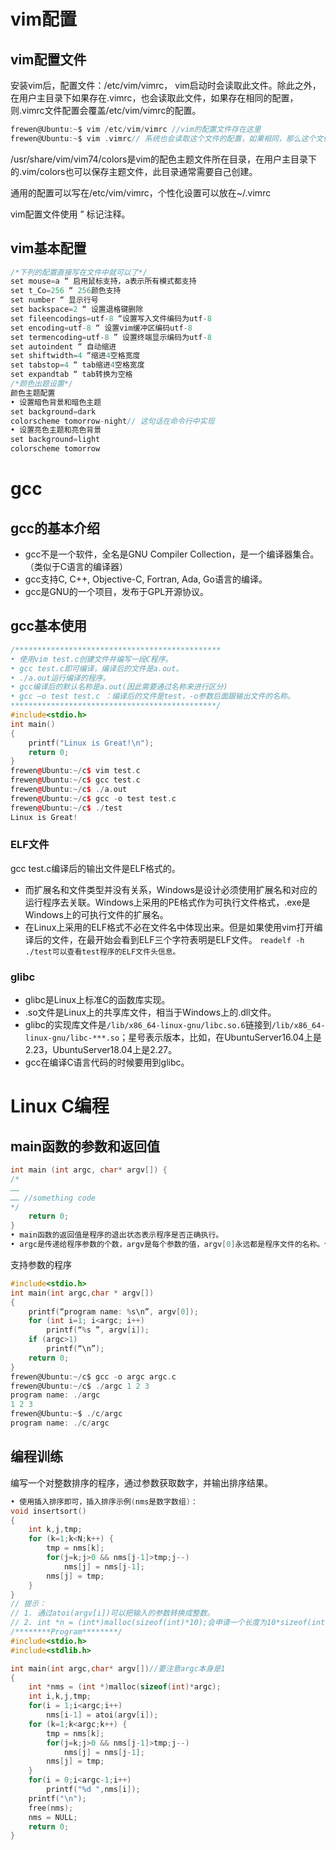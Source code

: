 # vim配置

## vim配置文件

安装vim后，配置文件：/etc/vim/vimrc， vim启动时会读取此文件。除此之外，在用户主目录下如果存在.vimrc，也会读取此文件，如果存在相同的配置，则.vimrc文件配置会覆盖/etc/vim/vimrc的配置。

```c
frewen@Ubuntu:~$ vim /etc/vim/vimrc //vim的配置文件存在这里
frewen@Ubuntu:~$ vim .vimrc// 系统也会读取这个文件的配置，如果相同，那么这个文件的配置会覆盖
```

 /usr/share/vim/vim74/colors是vim的配色主题文件所在目录，在用户主目录下的.vim/colors也可以保存主题文件，此目录通常需要自己创建。

通用的配置可以写在/etc/vim/vimrc，个性化设置可以放在~/.vimrc

vim配置文件使用 ” 标记注释。

## vim基本配置

```c
/*下列的配置直接写在文件中就可以了*/
set mouse=a “ 启用鼠标支持，a表示所有模式都支持
set t_Co=256 “ 256颜色支持
set number “ 显示行号
set backspace=2 “ 设置退格键删除
set fileencodings=utf-8 “设置写入文件编码为utf-8
set encoding=utf-8 “ 设置vim缓冲区编码utf-8
set termencoding=utf-8 ” 设置终端显示编码为utf-8
set autoindent “ 自动缩进
set shiftwidth=4 “缩进4空格宽度
set tabstop=4 “ tab缩进4空格宽度
set expandtab “ tab转换为空格
/*颜色出题设置*/
颜色主题配置
• 设置暗色背景和暗色主题
set background=dark
colorscheme tomorrow-night// 这句话在命令行中实现
• 设置亮色主题和亮色背景
set background=light
colorscheme tomorrow
```

# gcc

## gcc的基本介绍

- gcc不是一个软件，全名是GNU Compiler Collection，是一个编译器集合。（类似于C语言的编译器）
- gcc支持C, C++, Objective-C, Fortran, Ada, Go语言的编译。
- gcc是GNU的一个项目，发布于GPL开源协议。

## gcc基本使用

```c++
/**********************************************
• 使用vim test.c创建文件并编写一段C程序。
• gcc test.c即可编译，编译后的文件是a.out。
• ./a.out运行编译的程序。
• gcc编译后的默认名称是a.out(因此需要通过名称来进行区分)
• gcc –o test test.c ：编译后的文件是test，-o参数后面跟输出文件的名称。
**********************************************/
#include<stdio.h>
int main()
{
  	printf("Linux is Great!\n");
  	return 0;
}
frewen@Ubuntu:~/c$ vim test.c
frewen@Ubuntu:~/c$ gcc test.c
frewen@Ubuntu:~/c$ ./a.out
frewen@Ubuntu:~/c$ gcc -o test test.c
frewen@Ubuntu:~/c$ ./test
Linux is Great!
```

### **ELF文件**

gcc test.c编译后的输出文件是ELF格式的。

- 而扩展名和文件类型并没有关系，Windows是设计必须使用扩展名和对应的运行程序去关联。Windows上采用的PE格式作为可执行文件格式，.exe是Windows上的可执行文件的扩展名。
- 在Linux上采用的ELF格式不必在文件名中体现出来。但是如果使用vim打开编译后的文件，在最开始会看到ELF三个字符表明是ELF文件。
  `readelf -h ./test可以查看test程序的ELF文件头信息。`

### **glibc**

- glibc是Linux上标准C的函数库实现。
- .so文件是Linux上的共享库文件，相当于Windows上的.dll文件。
- glibc的实现库文件是`/lib/x86_64-linux-gnu/libc.so.6`链接到`/lib/x86_64-linux-gnu/libc-***.so`；星号表示版本，比如，在UbuntuServer16.04上是2.23，UbuntuServer18.04上是2.27。
- gcc在编译C语言代码的时候要用到glibc。

# Linux C编程

## main函数的参数和返回值

```c
int main (int argc, char* argv[]) {
/*
……
…… //something code
*/
	return 0;
}
• main函数的返回值是程序的退出状态表示程序是否正确执行。
• argc是传递给程序参数的个数，argv是每个参数的值，argv[0]永远都是程序文件的名称。但是这个名称是带有路径信息的。
```

支持参数的程序

```c
#include<stdio.h>
int main(int argc,char * argv[])
{
  	printf(“program name: %s\n”, argv[0]);
    for (int i=1; i<argc; i++)
      	printf(“%s ”, argv[i]);
    if (argc>1)
   		printf(“\n”);
    return 0;
}
frewen@Ubuntu:~/c$ gcc -o argc argc.c
frewen@Ubuntu:~/c$ ./argc 1 2 3
program name: ./argc
1 2 3
frewen@Ubuntu:~$ ./c/argc
program name: ./c/argc
```

## 编程训练

编写一个对整数排序的程序，通过参数获取数字，并输出排序结果。

```c
• 使用插入排序即可，插入排序示例(nms是数字数组)：
void insertsort()
{
  	int k,j,tmp;
	for (k=1;k<N;k++) {
    	tmp = nms[k];
        for(j=k;j>0 && nms[j-1]>tmp;j--)
        	nms[j] = nms[j-1];
        nms[j] = tmp;
    }
}
// 提示：
// 1. 通过atoi(argv[i])可以把输入的参数转换成整数。
// 2. int *n = (int*)malloc(sizeof(int)*10);会申请一个长度为10*sizeof(int)字节的数组，并返回一个int*类型的指针。使用free(n)释放掉申请的内存。
/********Program********/
#include<stdio.h>
#include<stdlib.h>

int main(int argc,char* argv[])//要注意argc本身是1
{
  	int *nms = (int *)malloc(sizeof(int)*argc);
  	int i,k,j,tmp;
  	for(i = 1;i<argc;i++)
  		nms[i-1] = atoi(argv[i]);
  	for (k=1;k<argc;k++) {
    	tmp = nms[k];
        for(j=k;j>0 && nms[j-1]>tmp;j--)
        	nms[j] = nms[j-1];
        nms[j] = tmp;
    }
  	for(i = 0;i<argc-1;i++)
    	printf("%d ",nms[i]);
  	printf("\n");
  	free(nms);
  	nms = NULL;
  	return 0;
}
```